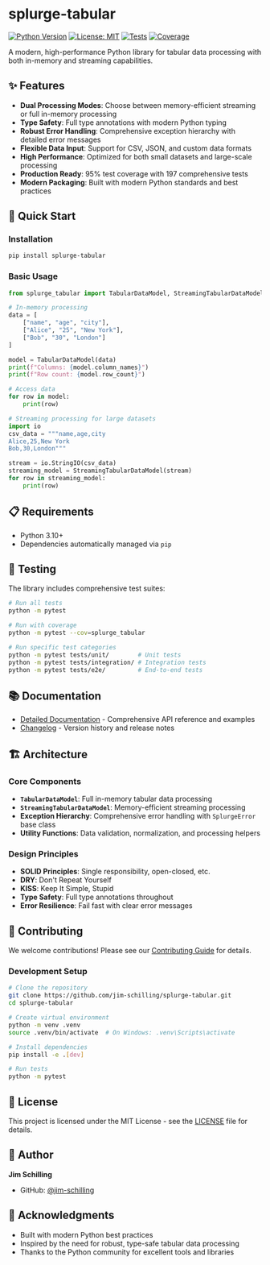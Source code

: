 # splurge-tabular

[![Python Version](https://img.shields.io/badge/python-3.10+-blue.svg)](https://www.python.org/downloads/)
[![License: MIT](https://img.shields.io/badge/License-MIT-blue.svg)](https://opensource.org/licenses/MIT)
[![Tests](https://img.shields.io/badge/tests-197%20passed-green.svg)](https://github.com/jim-schilling/splurge-tabular)
[![Coverage](https://img.shields.io/badge/coverage-95%25-green.svg)](https://github.com/jim-schilling/splurge-tabular)

A modern, high-performance Python library for tabular data processing with both in-memory and streaming capabilities.

## ✨ Features

- **Dual Processing Modes**: Choose between memory-efficient streaming or full in-memory processing
- **Type Safety**: Full type annotations with modern Python typing
- **Robust Error Handling**: Comprehensive exception hierarchy with detailed error messages
- **Flexible Data Input**: Support for CSV, JSON, and custom data formats
- **High Performance**: Optimized for both small datasets and large-scale processing
- **Production Ready**: 95% test coverage with 197 comprehensive tests
- **Modern Packaging**: Built with modern Python standards and best practices

## 🚀 Quick Start

### Installation

```bash
pip install splurge-tabular
```

### Basic Usage

```python
from splurge_tabular import TabularDataModel, StreamingTabularDataModel

# In-memory processing
data = [
    ["name", "age", "city"],
    ["Alice", "25", "New York"],
    ["Bob", "30", "London"]
]

model = TabularDataModel(data)
print(f"Columns: {model.column_names}")
print(f"Row count: {model.row_count}")

# Access data
for row in model:
    print(row)

# Streaming processing for large datasets
import io
csv_data = """name,age,city
Alice,25,New York
Bob,30,London"""

stream = io.StringIO(csv_data)
streaming_model = StreamingTabularDataModel(stream)
for row in streaming_model:
    print(row)
```

## 📋 Requirements

- Python 3.10+
- Dependencies automatically managed via `pip`

## 🧪 Testing

The library includes comprehensive test suites:

```bash
# Run all tests
python -m pytest

# Run with coverage
python -m pytest --cov=splurge_tabular

# Run specific test categories
python -m pytest tests/unit/        # Unit tests
python -m pytest tests/integration/ # Integration tests
python -m pytest tests/e2e/         # End-to-end tests
```

## 📚 Documentation

- [Detailed Documentation](docs/README-details.md) - Comprehensive API reference and examples
- [Changelog](CHANGELOG.md) - Version history and release notes

## 🏗️ Architecture

### Core Components

- **`TabularDataModel`**: Full in-memory tabular data processing
- **`StreamingTabularDataModel`**: Memory-efficient streaming processing
- **Exception Hierarchy**: Comprehensive error handling with `SplurgeError` base class
- **Utility Functions**: Data validation, normalization, and processing helpers

### Design Principles

- **SOLID Principles**: Single responsibility, open-closed, etc.
- **DRY**: Don't Repeat Yourself
- **KISS**: Keep It Simple, Stupid
- **Type Safety**: Full type annotations throughout
- **Error Resilience**: Fail fast with clear error messages

## 🤝 Contributing

We welcome contributions! Please see our [Contributing Guide](CONTRIBUTING.md) for details.

### Development Setup

```bash
# Clone the repository
git clone https://github.com/jim-schilling/splurge-tabular.git
cd splurge-tabular

# Create virtual environment
python -m venv .venv
source .venv/bin/activate  # On Windows: .venv\Scripts\activate

# Install dependencies
pip install -e .[dev]

# Run tests
python -m pytest
```

## 📄 License

This project is licensed under the MIT License - see the [LICENSE](LICENSE) file for details.

## 👤 Author

**Jim Schilling**
- GitHub: [@jim-schilling](https://github.com/jim-schilling)

## 🙏 Acknowledgments

- Built with modern Python best practices
- Inspired by the need for robust, type-safe tabular data processing
- Thanks to the Python community for excellent tools and libraries
